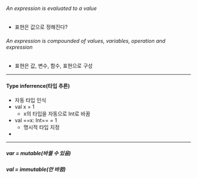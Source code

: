 ###### An expression is evaluated to a value
- 표현은 값으로 정해진다?
###### An expression is compounded of values, variables, operation and expression
- 표현은 값, 변수, 함수, 표현으로 구성
---
#### Type inferrence(타입 추론)
- 자동 타입 인식
- val x = 1
  - x의 타입을 자동으로 Int로 바꿈
- val ==x: Int== = 1
  - 명시적 타입 지정
- 
---
##### var = mutable(바뀔 수 있음)
##### val = immutable(안 바뀜)
